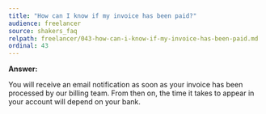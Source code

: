 ```yaml
---
title: "How can I know if my invoice has been paid?"
audience: freelancer
source: shakers_faq
relpath: freelancer/043-how-can-i-know-if-my-invoice-has-been-paid.md
ordinal: 43
---
```


**Answer:**

You will receive an email notification as soon as your invoice has been processed by our billing team. From then on, the time it takes to appear in your account will depend on your bank.
